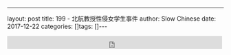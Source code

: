 ---
layout: post
title: 199 - 北航教授性侵女学生事件
author: Slow Chinese
date: 2017-12-22
categories: []tags: []---

<iframe src="https://archive.org/embed/slowchinese_201909/Slow_Chinese_199.mp3" width="500" height="30" frameborder="0" webkitallowfullscreen="true" mozallowfullscreen="true" allowfullscreen></iframe>

